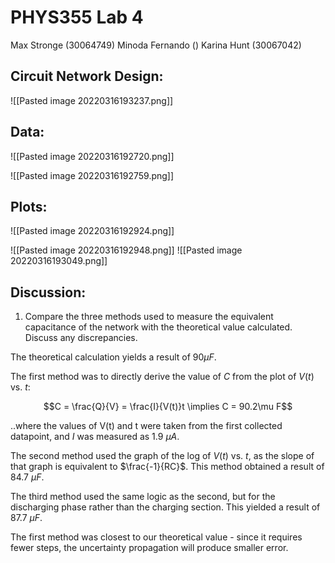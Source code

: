 # PHYS355 Lab 4
Max Stronge (30064749)
Minoda Fernando ()
Karina Hunt (30067042)


## Circuit Network Design:

![[Pasted image 20220316193237.png]]
## Data:
![[Pasted image 20220316192720.png]]

![[Pasted image 20220316192759.png]]


## Plots:
![[Pasted image 20220316192924.png]]

![[Pasted image 20220316192948.png]]
![[Pasted image 20220316193049.png]]

## Discussion:

1. Compare the three methods used to measure the equivalent capacitance of the network with the theoretical value calculated. Discuss any discrepancies. 


The theoretical calculation yields a result of $90\mu F$.

The first method was to directly derive the value of $C$ from the plot of $V(t)$ vs. $t$:

$$C = \frac{Q}{V} = \frac{I}{V(t)}t \implies C = 90.2\mu F$$

..where the values of V(t) and t were taken from the first collected datapoint, and $I$ was measured as $1.9 \ \mu A$. 

The second method used the graph of the log of $V(t)$ vs. $t$, as the slope of that graph is equivalent to $\frac{-1}{RC}$. This method obtained a result of $84.7 \ \mu F$.

The third method used the same logic as the second, but for the discharging phase rather than the charging section. This yielded a result of $87.7 \ \mu F$.

The first method was closest to our theoretical value - since it requires fewer steps, the uncertainty propagation will produce smaller error. 



